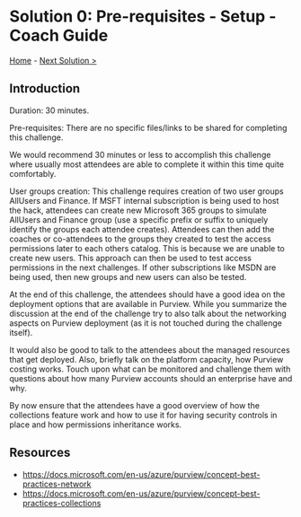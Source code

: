 # Solution 0: Pre-requisites - Setup - Coach Guide

[Home](./README.md) - [Next Solution >](./Solution1.md)


## Introduction

Duration: 30 minutes. 

Pre-requisites: There are no specific files/links to be shared for completing this challenge. 

We would recommend 30 minutes or less to accomplish this challenge where usually most attendees are able to complete it within this time quite comfortably. 

User groups creation: This challenge requires creation of two user groups AllUsers and Finance. If MSFT internal subscription is being used to host the hack, attendees can create new Microsoft 365 groups to simulate AllUsers and Finance group (use a specific prefix or suffix to uniquely identify the groups each attendee creates). Attendees can then add the coaches or co-attendees to the groups they created to test the access permissions later to each others catalog. This is because we are unable to create new users. This approach can then be used to test access permissions in the next challenges. If other subscriptions like MSDN are being used, then new groups and new users can also be tested. 

At the end of this challenge, the attendees should have a good idea on the deployment options that are available in Purview. While you summarize the discussion at the end of the challenge try to also talk about the networking aspects on Purview deployment (as it is not touched during the challenge itself). 

It would also be good to talk to the attendees about the managed resources that get deployed. Also, briefly talk on the platform capacity, how Purview costing works. Touch upon what can be monitored and challenge them with questions about how many Purview accounts should an enterprise have and why. 

By now ensure that the attendees have a good overview of how the collections feature work and how to use it for having security controls in place and how permissions inheritance works. 

##  Resources
- https://docs.microsoft.com/en-us/azure/purview/concept-best-practices-network
- https://docs.microsoft.com/en-us/azure/purview/concept-best-practices-collections
